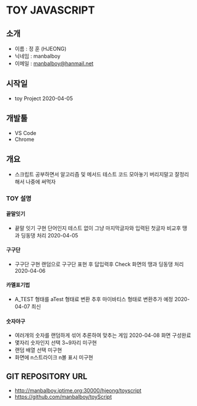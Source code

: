 # TOY JAVASCRIPT

## 소개 
- 이름 : 정 훈 (HJEONG)
- 닉네임 : manbalboy
- 이메일 : manbalboy@hanmail.net  

## 시작일
- toy Project 2020-04-05

## 개발툴 
- VS Code
- Chrome

## 개요
- 스크립트 공부하면서 알고리즘 및 메서드 테스트 코드 모아놓기 버리지말고 잘정리해서 나중에 써먹자 

### TOY 설명
#### 끝말잇기 
- 끝말 잇기 구현 단어인지 테스트 없이 그냥 마지막글자와 입력된 첫글자 비교후 땡과 딩동댕 처리 2020-04-05
#### 구구단
- 구구단 구현 랜덤으로 구구단 표현 후 답입력후 Check 화면의 땡과 딩동댕 처리 2020-04-06
#### 카멜표기법
- A_TEST 형태를 aTest 형태료 변환 추후 마이바티스 형태로 변환추가 예정 2020-04-07 최신
#### 숫자야구 
- 여러개의 숫자를 랜덤하게 섞어 추론하여 맞추는 게임 2020-04-08 화면 구성완료
- 몇자리 숫자인지 선택 3~9자리 미구현
- 랜덤 배열 선택 미구현
- 화면에 n스트라이크 n볼 표시 미구현


## GIT REPOSITORY URL
- http://manbalboy.iptime.org:30000/hjeong/toyscript
- https://github.com/manbalboy/toyScript